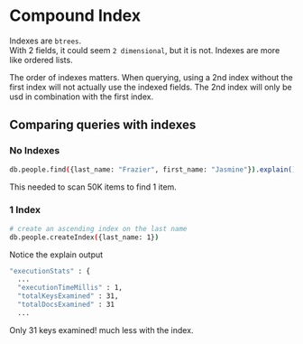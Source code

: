 # Compound Index

Indexes are `btrees`.  
With 2 fields, it could seem `2 dimensional`, but it is not. Indexes are more like ordered lists.

The order of indexes matters. When querying, using a 2nd index without the first index will not actually use the indexed fields. The 2nd index will only be usd in combination with the first index.

## Comparing queries with indexes

### No Indexes

```bash
db.people.find({last_name: "Frazier", first_name: "Jasmine"}).explain()
```

This needed to scan 50K items to find 1 item.

### 1 Index

```bash
# create an ascending index on the last name
db.people.createIndex({last_name: 1})
```

Notice the explain output

```bash
"executionStats" : {
  ...
  "executionTimeMillis" : 1,
  "totalKeysExamined" : 31,
  "totalDocsExamined" : 31
  ...
```

Only 31 keys examined! much less with the index.
